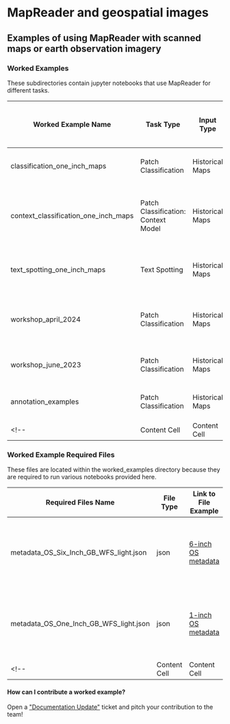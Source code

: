 # MapReader and geospatial images 
## Examples of using MapReader with scanned maps or earth observation imagery

### Worked Examples 

These subdirectories contain jupyter notebooks that use MapReader for different tasks.

| Worked Example Name  | Task Type | Input Type | Link to Input Data Source | Brief Description of What Notebook Does | Output Type | Model | Related Paper | Created By |
| ------------- | ------------- | ------------- | ------------- | ------------- | ------------- | ------------- | ------------- | ------------- |
| classification_one_inch_maps  | Patch Classification| Historical Maps | https://cloud.maptiler.com/tiles/uk-osgb63k1885/ | Classify patches from OS 1-inch maps | MapReader patch output | None (created in notebook) | (no paper)| Kasra Hosseini, Rosie Wood |
| context_classification_one_inch_maps | Patch Classification: Context Model | Historical Maps | https://cloud.maptiler.com/tiles/uk-osgb63k1885/ | Classify patches from OS 1-inch maps using context models | MapReader patch outputs | None (created in notebook) | (no paper) | Rosie Wood |
|text_spotting_one_inch_maps | Text Spotting | Historical Maps | https://cloud.maptiler.com/tiles/uk-osgb63k1885/ | Detect & Recognize text on OS 1-inch maps | MapReader patch outputs | https://github.com/rwood-97/DeepSolo/tree/dev and https://github.com/rwood-97/DPText-DETR | (no paper) | Rosie Wood |
| workshop_april_2024 | Patch Classification | Historical Maps | https://cloud.maptiler.com/tiles/uk-osgb10k1888/ | Classify patches from OS 6-inch 2nd edition maps | MapReader patch outputs | None (created in notebook), also uses https://huggingface.co/Livingwithmachines/mr_resnest101e_finetuned_OS_6inch_2nd_ed_railspace | (no paper) | Rosie Wood |
| workshop_june_2023 | Patch Classification | Historical Maps | https://cloud.maptiler.com/tiles/uk-osgb63k1885/  | Classify patches from OS maps | MapReader patch outputs | None (created in notebook) | (no paper) | Rosie Wood, Katie McDonough |
| annotation_examples | Patch Classification | Historical Maps | https://cloud.maptiler.com/tiles/uk-osgb1888/ | Annotate patches from OS maps | MapReader annotations in csv format | None | (no paper) | Rosie Wood, Katie McDonough |
<!--| Content Cell  | Content Cell  | Content Cell  | Content Cell  | Content Cell  | Content Cell  |-->


### Worked Example Required Files

These files are located within the worked_examples directory because they are required to run various notebooks provided here.

| Required Files Name  |  File Type | Link to File Example | Brief Description of File | Created By |
| ------------- | ------------- | ------------- | ------------- | ------------- |
| metadata_OS_Six_Inch_GB_WFS_light.json | json | [6-inch OS metadata](https://github.com/Living-with-machines/MapReader/blob/main/worked_examples/geospatial/NLS_metadata/metadata_OS_Six_Inch_GB_WFS_light.json) | Metadata for different historical map collections used in worked examples | National Library of Scotland  | 
| metadata_OS_One_Inch_GB_WFS_light.json  | json | [1-inch OS metadata](https://github.com/Living-with-machines/MapReader/blob/main/worked_examples/geospatial/NLS_metadata/metadata_OS_One_Inch_GB_WFS_light.json) | Metadata for different historical map collections used in worked examples | National Library of Scotland  | 
<!--| Content Cell  | Content Cell  | Content Cell  | Content Cell  | Content Cell  |-->

#### How can I contribute a worked example?
Open a ["Documentation Update"](https://github.com/Living-with-machines/MapReader/issues/new?assignees=&labels=documentation&projects=&template=documentation_update.md&title=) ticket and pitch your contribution to the team!

